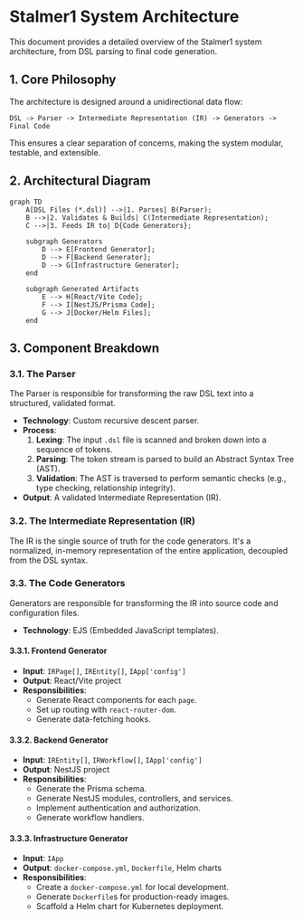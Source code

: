 # Stalmer1 System Architecture

This document provides a detailed overview of the Stalmer1 system architecture, from DSL parsing to final code generation.

## 1. Core Philosophy

The architecture is designed around a unidirectional data flow:

```
DSL -> Parser -> Intermediate Representation (IR) -> Generators -> Final Code
```

This ensures a clear separation of concerns, making the system modular, testable, and extensible.

## 2. Architectural Diagram

```mermaid
graph TD
    A[DSL Files (*.dsl)] -->|1. Parses| B(Parser);
    B -->|2. Validates & Builds| C(Intermediate Representation);
    C -->|3. Feeds IR to| D{Code Generators};

    subgraph Generators
        D --> E[Frontend Generator];
        D --> F[Backend Generator];
        D --> G[Infrastructure Generator];
    end

    subgraph Generated Artifacts
        E --> H[React/Vite Code];
        F --> I[NestJS/Prisma Code];
        G --> J[Docker/Helm Files];
    end
```

## 3. Component Breakdown

### 3.1. The Parser

The Parser is responsible for transforming the raw DSL text into a structured, validated format.

- **Technology**: Custom recursive descent parser.
- **Process**:
    1. **Lexing**: The input `.dsl` file is scanned and broken down into a sequence of tokens.
    2. **Parsing**: The token stream is parsed to build an Abstract Syntax Tree (AST).
    3. **Validation**: The AST is traversed to perform semantic checks (e.g., type checking, relationship integrity).
- **Output**: A validated Intermediate Representation (IR).

### 3.2. The Intermediate Representation (IR)

The IR is the single source of truth for the code generators. It's a normalized, in-memory representation of the entire application, decoupled from the DSL syntax.

### 3.3. The Code Generators

Generators are responsible for transforming the IR into source code and configuration files.

- **Technology**: EJS (Embedded JavaScript templates).

#### 3.3.1. Frontend Generator

- **Input**: `IRPage[]`, `IREntity[]`, `IApp['config']`
- **Output**: React/Vite project
- **Responsibilities**:
  - Generate React components for each `page`.
  - Set up routing with `react-router-dom`.
  - Generate data-fetching hooks.

#### 3.3.2. Backend Generator

- **Input**: `IREntity[]`, `IRWorkflow[]`, `IApp['config']`
- **Output**: NestJS project
- **Responsibilities**:
  - Generate the Prisma schema.
  - Generate NestJS modules, controllers, and services.
  - Implement authentication and authorization.
  - Generate workflow handlers.

#### 3.3.3. Infrastructure Generator

- **Input**: `IApp`
- **Output**: `docker-compose.yml`, `Dockerfile`, Helm charts
- **Responsibilities**:
  - Create a `docker-compose.yml` for local development.
  - Generate `Dockerfile`s for production-ready images.
  - Scaffold a Helm chart for Kubernetes deployment.
